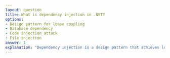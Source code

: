 ```yaml
---
layout: question
title: What is dependency injection in .NET?
options:
- Design pattern for loose coupling
- Database dependency
- Code injection attack
- File injection
answer: 1
explanation: "Dependency injection is a design pattern that achieves loose coupling by injecting dependencies rather than creating them directly."
---
```



